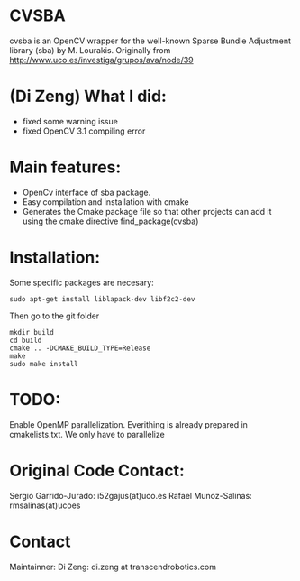 # CVSBA
cvsba is an OpenCV wrapper for the well-known Sparse Bundle Adjustment library (sba) by M. Lourakis.
Originally from
http://www.uco.es/investiga/grupos/ava/node/39


# (Di Zeng) What I did:
- fixed some warning issue
- fixed OpenCV 3.1 compiling error 

# Main features:
- OpenCv interface of sba package.
- Easy compilation and installation with cmake 
- Generates the Cmake package file so that other projects can add it using the cmake directive find_package(cvsba)


# Installation:

Some specific packages are necesary:
```
sudo apt-get install liblapack-dev libf2c2-dev 
```
Then go to the git folder
```
mkdir build
cd build
cmake .. -DCMAKE_BUILD_TYPE=Release
make
sudo make install
```
 
# TODO:
Enable OpenMP parallelization. Everithing is already prepared in cmakelists.txt. We only have to parallelize 


# Original Code Contact: 
Sergio Garrido-Jurado: i52gajus(at)uco.es
Rafael Munoz-Salinas: rmsalinas(at)ucoes

# Contact
Maintainner:
Di Zeng: di.zeng at transcendrobotics.com
